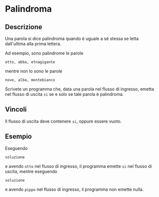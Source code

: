 Palindroma
==========

Descrizione
-----------

Una parola si dice palindroma quando è uguale a sé stessa se letta dall'ultima
alla prima lettera.

Ad esempio, sono palindrome le parole

	otto, abba, etnagigante

mentre non lo sono le parole

	nove, alba, montebianco

Scrivete un programma che, data una parola nel flusso di ingresso, emetta nel
flusso di uscita `si` se e solo se tale parola è palindroma.


Vincoli
-------

Il flusso di uscita deve contenere `si`, oppure essere vuoto.


Esempio
-------

Eseguendo

	soluzione

e avendo `otto` nel flusso di ingresso, il programma emette `si` nel flusso
di uscita, mentre eseguendo

	soluzione

e avendo `pippo` nel flusso di ingresso, il programma non emette nulla.
